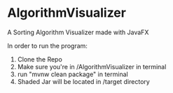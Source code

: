 # AlgorithmVisualizer
A Sorting Algorithm Visualizer made with JavaFX

In order to run the program:
  1. Clone the Repo
  2. Make sure you're in /AlgorithmVisualizer in terminal
  3. run "mvnw clean package" in terminal
  4. Shaded Jar will be located in /target directory
